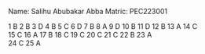 Name: Salihu Abubakar Abba
Matric: PEC223001

1  B
2  B
3  D
4  B
5  C
6  D
7  B
8  A
9  D
10  B
11  D
12  B
13  A
14  C  
15  C
16  A
17  B
18  C
19  C
20  C
21  C
22  B
23  A  
24  C
25  A
